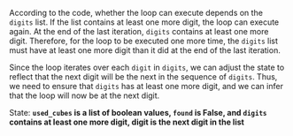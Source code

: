 According to the code, whether the loop can execute depends on the `digits` list. If the list contains at least one more digit, the loop can execute again. At the end of the last iteration, `digits` contains at least one more digit. Therefore, for the loop to be executed one more time, the `digits` list must have at least one more digit than it did at the end of the last iteration.

Since the loop iterates over each `digit` in `digits`, we can adjust the state to reflect that the next digit will be the next in the sequence of `digits`. Thus, we need to ensure that `digits` has at least one more digit, and we can infer that the loop will now be at the next digit.

State: **`used_cubes` is a list of boolean values, `found` is False, and `digits` contains at least one more digit, digit is the next digit in the list**
